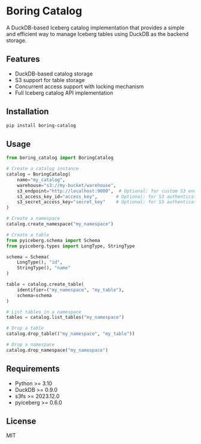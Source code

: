 # Boring Catalog

A DuckDB-based Iceberg catalog implementation that provides a simple and efficient way to manage Iceberg tables using DuckDB as the backend storage.

## Features

- DuckDB-based catalog storage
- S3 support for table storage
- Concurrent access support with locking mechanism
- Full Iceberg catalog API implementation

## Installation

```bash
pip install boring-catalog
```

## Usage

```python
from boring_catalog import BoringCatalog

# Create a catalog instance
catalog = BoringCatalog(
    name="my_catalog",
    warehouse="s3://my-bucket/warehouse",
    s3_endpoint="http://localhost:9000",  # Optional: for custom S3 endpoints
    s3_access_key_id="access_key",       # Optional: for S3 authentication
    s3_secret_access_key="secret_key"    # Optional: for S3 authentication
)

# Create a namespace
catalog.create_namespace("my_namespace")

# Create a table
from pyiceberg.schema import Schema
from pyiceberg.types import LongType, StringType

schema = Schema(
    LongType(), "id",
    StringType(), "name"
)

table = catalog.create_table(
    identifier=("my_namespace", "my_table"),
    schema=schema
)

# List tables in a namespace
tables = catalog.list_tables("my_namespace")

# Drop a table
catalog.drop_table(("my_namespace", "my_table"))

# Drop a namespace
catalog.drop_namespace("my_namespace")
```

## Requirements

- Python >= 3.10
- DuckDB >= 0.9.0
- s3fs >= 2023.12.0
- pyiceberg >= 0.6.0

## License

MIT
